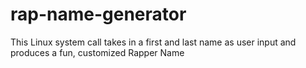 # rap-name-generator
This Linux system call takes in a first and last name as user input and produces a fun, customized Rapper Name
